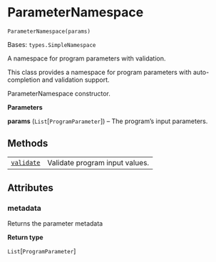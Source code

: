 # ParameterNamespace

`ParameterNamespace(params)`

Bases: `types.SimpleNamespace`

A namespace for program parameters with validation.

This class provides a namespace for program parameters with auto-completion and validation support.

ParameterNamespace constructor.

**Parameters**

**params** (`List`\[`ProgramParameter`]) – The program’s input parameters.

## Methods

|                                                                                                                                                                                               |                                |
| --------------------------------------------------------------------------------------------------------------------------------------------------------------------------------------------- | ------------------------------ |
| [`validate`](qiskit.providers.ibmq.runtime.ParameterNamespace.validate#qiskit.providers.ibmq.runtime.ParameterNamespace.validate "qiskit.providers.ibmq.runtime.ParameterNamespace.validate") | Validate program input values. |

## Attributes

### metadata

Returns the parameter metadata

**Return type**

`List`\[`ProgramParameter`]
